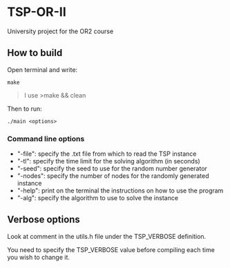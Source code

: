 # TSP-OR-II
University project for the OR2 course

## How to build
Open terminal and write:
```shell
make
```
>I use >make && clean

Then to run:
```shell
./main <options>
```

### Command line options
- "-file": specify the .txt file from which to read the TSP instance
- "-tl": specify the time limit for the solving algorithm (in seconds)
- "-seed": specify the seed to use for the random number generator
- "-nodes": specify the number of nodes for the randomly generated instance
- "-help": print on the terminal the instructions on how to use the program
- "-alg": specify the algorithm to use to solve the instance

## Verbose options
Look at comment in the utils.h file under the TSP_VERBOSE definition.  

You need to specify the TSP_VERBOSE value before compiling each time you wish to change it.
